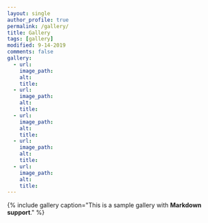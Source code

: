```yaml
---
layout: single
author_profile: true
permalink: /gallery/
title: Gallery
tags: [gallery]
modified: 9-14-2019
comments: false
gallery:
  - url: 
    image_path: 
    alt: 
    title: 
  - url: 
    image_path: 
    alt:
    title: 
  - url:
    image_path:
    alt:
    title:  
  - url:
    image_path:
    alt: 
    title:
  - url:
    image_path:
    alt: 
    title:
---
```


{% include gallery caption="This is a sample gallery with **Markdown support**." %}

